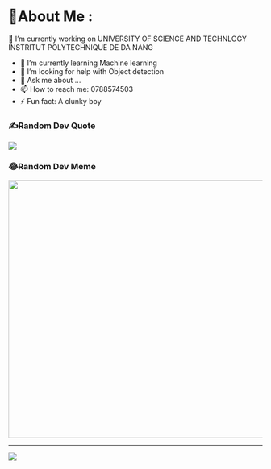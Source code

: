 # 💫About Me :
 🔭 I’m currently working on UNIVERSITY OF SCIENCE AND TECHNLOGY INSTRITUT POLYTECHNIQUE DE DA NANG
- 🌱 I’m currently learning Machine learning 
- 🤔 I’m looking for help with Object detection
- 💬 Ask me about ...
- 📫 How to reach me: 0788574503
- ⚡ Fun fact:  A clunky boy

### ✍️Random Dev Quote
![](https://quotes-github-readme.vercel.app/api?type=horizontal&theme=tokyonight)

### 😂Random Dev Meme
<img src="https://random-memer.herokuapp.com/" width="512px"/>

---
[![](https://visitcount.itsvg.in/api?id=HuanAII&icon=0&color=0)](https://visitcount.itsvg.in)
